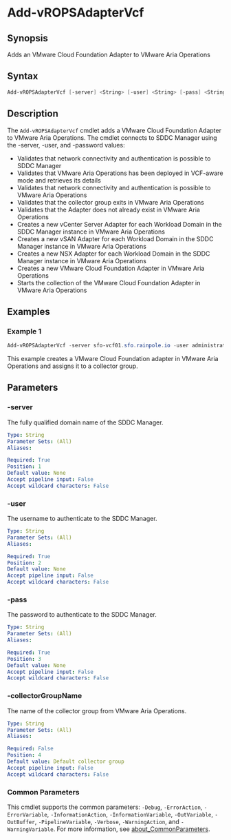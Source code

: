 # Add-vROPSAdapterVcf

## Synopsis

Adds an VMware Cloud Foundation Adapter to VMware Aria Operations

## Syntax

``` powershell
Add-vROPSAdapterVcf [-server] <String> [-user] <String> [-pass] <String> [[-collectorGroupName] <String>] [<CommonParameters>]
```

## Description

The `Add-vROPSAdapterVcf` cmdlet adds a VMware Cloud Foundation Adapter to VMware Aria Operations.
The cmdlet connects to SDDC Manager using the -server, -user, and -password values:

- Validates that network connectivity and authentication is possible to SDDC Manager
- Validates that VMware Aria Operations has been deployed in VCF-aware mode and retrieves its details
- Validates that network connectivity and authentication is possible to VMware Aria Operations
- Validates that the collector group exits in VMware Aria Operations
- Validates that the Adapter does not already exist in VMware Aria Operations
- Creates a new vCenter Server Adapter for each Workload Domain in the SDDC Manager instance in VMware Aria Operations
- Creates a new vSAN Adapter for each Workload Domain in the SDDC Manager instance in VMware Aria Operations
- Creates a new NSX Adapter for each Workload Domain in the SDDC Manager instance in VMware Aria Operations
- Creates a new VMware Cloud Foundation Adapter in VMware Aria Operations
- Starts the collection of the VMware Cloud Foundation Adapter in VMware Aria Operations

## Examples

### Example 1

``` powershell
Add-vROPSAdapterVcf -server sfo-vcf01.sfo.rainpole.io -user administrator@vsphere.local -pass VMw@re1! -collectorGroupName sfo-m01-collector-group
```

This example creates a VMware Cloud Foundation adapter in VMware Aria Operations and assigns it to a collector group.

## Parameters

### -server

The fully qualified domain name of the SDDC Manager.

```yaml
Type: String
Parameter Sets: (All)
Aliases:

Required: True
Position: 1
Default value: None
Accept pipeline input: False
Accept wildcard characters: False
```

### -user

The username to authenticate to the SDDC Manager.

```yaml
Type: String
Parameter Sets: (All)
Aliases:

Required: True
Position: 2
Default value: None
Accept pipeline input: False
Accept wildcard characters: False
```

### -pass

The password to authenticate to the SDDC Manager.

```yaml
Type: String
Parameter Sets: (All)
Aliases:

Required: True
Position: 3
Default value: None
Accept pipeline input: False
Accept wildcard characters: False
```

### -collectorGroupName

The name of the collector group from VMware Aria Operations.

```yaml
Type: String
Parameter Sets: (All)
Aliases:

Required: False
Position: 4
Default value: Default collector group
Accept pipeline input: False
Accept wildcard characters: False
```

### Common Parameters
This cmdlet supports the common parameters: `-Debug`, `-ErrorAction`, `-ErrorVariable`, `-InformationAction`, `-InformationVariable`, `-OutVariable`, `-OutBuffer`, `-PipelineVariable`, `-Verbose`, `-WarningAction`, and `-WarningVariable`. For more information, see [about_CommonParameters](http://go.microsoft.com/fwlink/?LinkID=113216).
